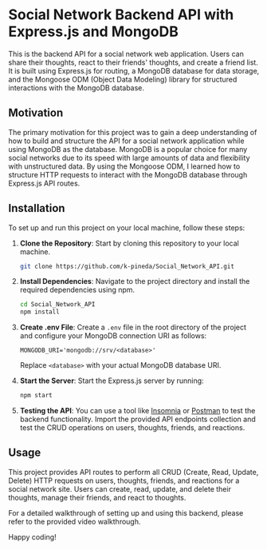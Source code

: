 # Social Network Backend API with Express.js and MongoDB

This is the backend API for a social network web application. Users can share their thoughts, react to their friends' thoughts, and create a friend list. It is built using Express.js for routing, a MongoDB database for data storage, and the Mongoose ODM (Object Data Modeling) library for structured interactions with the MongoDB database.

## Motivation

The primary motivation for this project was to gain a deep understanding of how to build and structure the API for a social network application while using MongoDB as the database. MongoDB is a popular choice for many social networks due to its speed with large amounts of data and flexibility with unstructured data. By using the Mongoose ODM, I learned how to structure HTTP requests to interact with the MongoDB database through Express.js API routes.

## Installation

To set up and run this project on your local machine, follow these steps:

1. **Clone the Repository**: Start by cloning this repository to your local machine.

   ```bash
   git clone https://github.com/k-pineda/Social_Network_API.git 
   ```

2. **Install Dependencies**: Navigate to the project directory and install the required dependencies using npm.

   ```bash
   cd Social_Network_API
   npm install
   ```

3. **Create .env File**: Create a `.env` file in the root directory of the project and configure your MongoDB connection URI as follows:

   ```env
   MONGODB_URI='mongodb://srv/<database>'
   ```

   Replace `<database>` with your actual MongoDB database URI.

4. **Start the Server**: Start the Express.js server by running:

   ```bash
   npm start
   ```

5. **Testing the API**: You can use a tool like [Insomnia](https://insomnia.rest/) or [Postman](https://www.postman.com/) to test the backend functionality. Import the provided API endpoints collection and test the CRUD operations on users, thoughts, friends, and reactions.

## Usage

This project provides API routes to perform all CRUD (Create, Read, Update, Delete) HTTP requests on users, thoughts, friends, and reactions for a social network site. Users can create, read, update, and delete their thoughts, manage their friends, and react to thoughts.

For a detailed walkthrough of setting up and using this backend, please refer to the provided video walkthrough.

Happy coding!